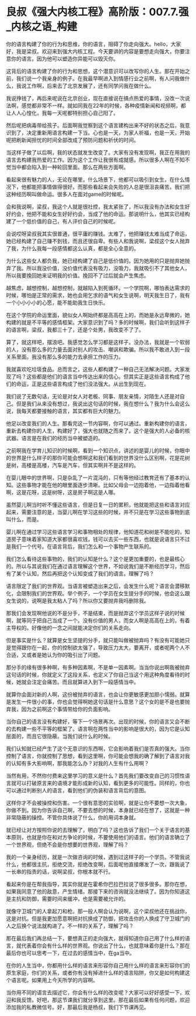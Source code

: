 # 良叔《强大内核工程》高阶版：007.7.强_内核之语_构建

你的语言构建了你的行为和思维，你的语言，阻碍了你走向强大。hello，大家好，我是梁叔。欢迎来到强大内核工程。今天要讲的内容是要想走向强大，你要注意你的语言。因为他可以塑造你异能可以毁灭你。

这背后的语言构建了你的行为和思想，这个潜意识可以改写你的人生。那在开始之前，我们说一个我亲身的例子。在我最早啊进入到情感行业之前啊，有人问我做什么，我说工作啊，后来去了北京发展了，还有同学问我在做什么。

我说挣钱了，再后来呢说在北京创业，现在直接说在搞点热爱的事情，没改一次说法啊，感觉都非常不一样。就如同我在22年的时候，各种疫情新闻和视频啊，都让人人心惶化，我每一天呢都特别担心自己阳了。

然后呢把病毒带给孩子。后面啊我觉察到这个语言建构出来不好的状态之后，我意识到了，决定重新用语言构建一下当。心也是一天，为家人祈福，也是一天，开始呢把刷新闻担忧的时间全部改成了预防问题和祈伏的时间。

当这样子做了以后啊，我的状态就发生改变了。大家有没有发现啊，我正在用我的语言去构建我热爱的工作。因为这个工作让我很有成就感。所以很多人啊在不知不觉当中都会陷入到一种轮回里面。那么在两些方面啊。

看起来很有魅力的人，无论在哪里，什么场景下，他都可以吸引到女生，在什么情况下，他都能把事情做得很好。而那些看起来会失败的人总是很沮丧痛苦。我们把这种经历啊叫做命运。很多人在面对game的时候呢。

会和我说啊，梁叔，我这个人就是很社控，我太紧张了，所以我没有办法和女生好好约会，他把不能和女生好好约会，当成了他的命运。那说明什么，他其实已经构建了一个低价值的自己，有人评价自己的时候呢。

会说哎呀梁叔我其实很普通，很平庸的赚钱。太难了，他把赚钱太难当成了命运，她已经构建了自己赚不到钱，而且还很自卑。有些人和我说啊，梁叔这个女人抛弃了我，为什么我每一段感情都这么认真，都是全心全意的。

为什么这些女人都负我，她已经构建了自己是低价值的。因为她用的只是抛弃她抛弃了我。所以我没价值，没价值代表没有吸力，没吸力，我就吸引不了其他女人，所以我要挽回她来证明我的价值。挽回不了过后就会产生焦虑。

越焦虑，越想控制，越想控制，就越陷入到死循环。一个学院啊，哪怕表达需求的时候，哪怕是正常的需求，她也会用乞求的语气和女生说啊，明天我生日了，我有一个小小小小的心愿，能不能助我生日快乐。

在这个学院的命运里面，貌似女人啊始终都是高高在上的，而她是永远卑微的，她构建的就是不平等的感情框架。大家意识到了吗？多的时候啊，我们会听到这样子的语言啊，梁叔，我都三十了，还是个处男，我改变不了了。

算了，就这样吧，摆浪吧。我感觉怎么学习都是这样子。没办法，我就是一个软弱的人，没有那么多的力量去面对别人的攻击、嘲讽和欺骗。所以我不敢进入到一段关系里面。我没有那么多的能力去承担工作的压力。

我就喜欢吃垃圾食品。总而言之，这些人都构建了一种自己无法解决问题。大家发现了吗？这些都是他们的语言当中传达出来的信心。但其实正是这些语言构成了他们的命运，正是这些语言构成了他们没法强大。从出生到现在。

我们说了无数句话，无论是对女人对老板、同事、朋友亲情，对陌生人还是对自己。但是我们从来没有想过，我说出这句话的时候，我在想什么？我为什么会这么说，我每天都要接触的语言，其实都有巨大的魅力。

他足以改变我们的人生。那看完这一节内容啊，你可以通过。重新构建你的语言，重新去构建你的人生，构建好了，强大也就随之而来了。这个是强大的人必备的核武器。语言是在我们的经历当中被塑造的。

之前啊我在学育儿知识的时候啊，看到一个知识点，讲述的是婴儿的时候，你眼中的世界是什么样子的那你可能会想啊这和我们看到的世界没什么区别啊，花是花树是树，高楼是高楼，汽车是汽车，但其实啊并不是这样的。

在婴儿眼中的世界啊，只是杂乱了一片混沌的，只有等他经过教育还有了基本的认知。这些事物才能在他的眼里面逐步清晰。比如父母会一边抱着他，一边指着他看啊，这是花呀，这是树呀，这是房子啊这是人哪。

虽然婴儿啊当时听不懂这些语言，但是日复一日的累积，他就能把这些和语言对应起来，需要注意的是，当婴儿啊在学习这些的时候，并不只是在学习这些事物到底叫什么，而是。

婴儿啊在通过学习这些语言学习和事物相处的规律，他知道花和树是不能吃的，知道房子意味着家知道大家都很喜欢钱，钱可以去买一些东西，也就是说语言只不过是我们一个代号。在语言背后，我们怎么和一个事物产生联系的。

我们怎么看待这些事物的，我们的认知是什么？这个是更加重要的，也是最核心的。所以与其说我们在通过语言理解这个世界，不如说我们是不断经历学习，然后有了某个认知，然后再把这个认知变成了我们的语言。理解了吗？

语言限定了我们的世界观。当语言被塑造出来之后，会发生什么呢？语言会潜移默化，会限制我们的世界观。举个例子，一个学员在女生提分手的时候，他会这么跟女生说的，说啊是我太粘人了吗？所以你又要抛弃我吗删除我。

那我们会发现啊他说的不是分手，不是结束，而是抛弃这个学员这样子说的时候啊，就等同于把自己当成了一个。没有价值的男人，而女人啊是高高在上的，有着主导权的。好像他的一念之间就能决定你们的关系走向。

但是事实是什么？就算是女生坚提的分手，就只能叫做被抛弃吗？有没有可能她只是觉得跟你在一起，你的控制欲太强了，导致压力太大，要离开，或者呢两个人不合适，又或者是她认为你的吸引出了问题。

那分手的缘有很多种啊，有多种因素啊，不是单一因素啊。当当你说出啊我被抛弃这句话的时候，你就定义了这段关系，也定义了你自己当这个用这种角度看待的时候，她就会注定会痛苦。而且就算进入到下一段感情当中。

就算你会面对新的人啊，这份被抛弃的语言，也会让你更敏感更加胆小懦弱。就算是发生一件很小的事，你也会觉得啊她这句话是什么意思？这个女的是不是也要抛弃我，因为之前啊这个事情带给你的负面影响。

当你自己的语言没有构建好，等下一个场景再次。出现的时候，你的语言又会不断的去构建一些不平等的框架了。语言啊在两性当中的影响是很大的，因为它是认知层面的，而且它很隐蔽。当我们说什么的时候。

我们认知就已经产生了这个无意识的东西啊，它会影响着我们是否真的强大。当你控制了语言，你就控制了思想，看到这里啊，你可能会想我的确了解到了语言对我的认知有多大影响啊，那我能怎么办？对我的人生有什么用啊？

当然有用，不然你付费来这里学习的意义是什么？首先我们要改变自己的习惯性语言就可以打破原言来的语境才能形成新的认知，看到更多的可能性。同样的，你也可以通过判断别人的语言，看到他们的伪装和语言背后的意图。

这样你才不会被操控和伤害。一个很有意思的实验啊，就是让你不要想一次大象，你做不到。因为你告诉自己啊，不要去想的时候，本身就已经在想了，这就是一种非常隐蔽的操控。不管你具体说了什么，你的用词本身就。

就已经让对方按照你说的去理解了，明白了吗？这也告诉了我们一个关于语言的基本原则，也就是你在和对方争论的时候，不要使用他们的语言。他们的语言确立了一个世界观，但绝不会是你想要的世界观，理解了吗？

我的一个亲身经历，就是一次做咨询的时候，遇到过这样子的一个学员。不管我说什么，他都很主抗，拒绝交流，拒绝改变啊，后面呢他直接爆发了一次，跟我说了一长串的指责的话，说啊梁叔，你根本就不行。

看起来你是在帮我指导，其实你就是在霍希你巴拉巴拉说了很多很多。那你在想，如果我同意了他的敌意，产生情绪。那接下来的咨询就没法继续了。因为你知道这是主抗和防御，需要时间来缓冲，也是需要被允许的。

就像守卫城门的人拿起刀和枪。那一般人啊会认为说啊，这个梁叔他还在挑战你，这是对抗。但是我更加愿意啊把对抗换成了防御，把攻击你的人换成了守卫城门的人之后换个说法就构进了。不一样的关系了，理解了吗？

那在最后我们再总结一下，要想真正的走向强大，就得知道你自己用了什么样的语言，就代表着你会有什么样的世界观。你说出了什么，也就意味着你是什么？那在最后你也可以思考一下，在过去的感情当中，在ga当中。

在你的人生当中，你都用什么样的语言来形容你自己用什么样的语言来形容你们的原生家庭，你们的关系，或者你有没有掉进什么样的语言陷阱，你又是如何构建这个语言呢。如果用上今天所学的内容啊。

当你用不同的语言去描述它，你会有什么样的改变呢？大家可以好好感受一下，欢迎和我反馈。好吧，那这节课我们就分享到这里。那在最后如果有任何问题，欢迎添加我的私教微信号。好，那最后我是杨叔，我们下节课再见。

